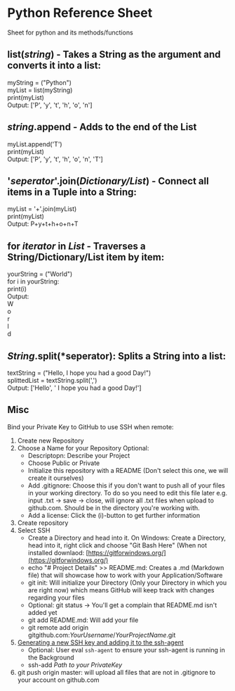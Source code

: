 # Python Reference Sheet

Sheet for python and its methods/functions

## list(*string*) - Takes a String as the argument and converts it into a list:  
myString = ("Python")  
myList = list(myString)  
print(myList)  
Output: ['P', 'y', 't', 'h', 'o', 'n']  

## *string*.append - Adds to the end of the List   
myList.append('T')  
print(myList)  
Output: ['P', 'y', 't', 'h', 'o', 'n', 'T']  

## '*seperator*'.join(*Dictionary/List*) - Connect all items in a Tuple into a String:  
myList = '+'.join(myList)  
print(myList)  
Output: P+y+t+h+o+n+T  

## for *iterator* in *List* - Traverses a String/Dictionary/List item by item:  
yourString = ("World")  
for i in yourString:  
	print(i)  
Output:  
W  
o  
r  
l  
d  

## *String*.split(*seperator): Splits a String into a list:  
textString = ("Hello, I hope you had a good Day!")  
splittedList = textString.split(',')  
Output: ['Hello', ' I hope you had a good Day!']  














## Misc  


Bind your Private Key to GitHub to use SSH when remote:  

1. Create new Repository
2. Choose a Name for your Repository
	Optional:
	- Descriptopn: Describe your Project
	- Choose Public or Private
	- Initialize this repository with a README (Don't select this one, we will create it ourselves)
	- Add .gitignore: Choose this if you don't want to push all of your files in your working directory. To do so you need to edit this file later e.g. input .txt -> save -> close, will ignore all .txt files when upload to github.com. Should be in the directory you're working with.
	- Add a license: Click the (i)-button to get further information
3. Create repository
4. Select SSH
	- Create a Directory and head into it. On Windows: Create a Directory, head into it, right click and choose "Git Bash Here" (When not installed downlaod: [https://gitforwindows.org/](https://gitforwindows.org/)
	- echo "# Project Details" >> README.md: Creates a .md (Markdown file) that will showcase how to work with your Application/Software
	- git init: Will initialize your Directory (Only your Directory in which you are right now) which means GitHub will keep track with changes regarding your files
	- Optional: git status -> You'll get a complain that README.md isn't added yet 
	- git add README.md: Will add your file
	- git remote add origin gitgithub.com:*YourUsername*/*YourProjectName*.git
5. [Generating a new SSH key and adding it to the ssh-agent](https://help.github.com/en/github/authenticating-to-github/generating-a-new-ssh-key-and-adding-it-to-the-ssh-agent)
	- Optional: User eval `ssh-agent` to ensure your ssh-agent is running in the Background
	- ssh-add *Path to your PrivateKey*
6. git push origin master: will upload all files that are not in .gitignore to your account on github.com
	